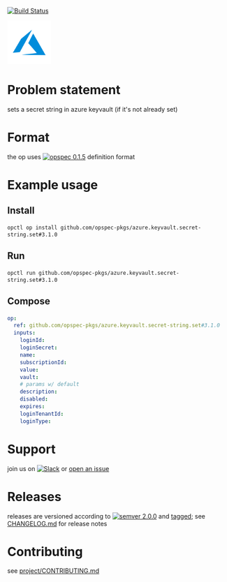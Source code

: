 [![Build Status](https://travis-ci.org/opspec-pkgs/azure.keyvault.secret-string.set.svg?branch=master)](https://travis-ci.org/opspec-pkgs/azure.keyvault.secret-string.set)

<img src="icon.svg" alt="icon" height="100px">

# Problem statement

sets a secret string in azure keyvault (if it's not already set)

# Format

the op uses [![opspec 0.1.5](https://img.shields.io/badge/opspec-0.1.5-brightgreen.svg?colorA=6b6b6b&colorB=fc16be)](https://opspec.io/0.1.5) definition format

# Example usage

## Install

```shell
opctl op install github.com/opspec-pkgs/azure.keyvault.secret-string.set#3.1.0
```

## Run

```
opctl run github.com/opspec-pkgs/azure.keyvault.secret-string.set#3.1.0
```

## Compose

```yaml
op:
  ref: github.com/opspec-pkgs/azure.keyvault.secret-string.set#3.1.0
  inputs:
    loginId:
    loginSecret:
    name:
    subscriptionId:
    value:
    vault:
    # params w/ default
    description:
    disabled:
    expires:
    loginTenantId:
    loginType:
```

# Support

join us on
[![Slack](https://opctl-slackin.herokuapp.com/badge.svg)](https://opctl-slackin.herokuapp.com/)
or
[open an issue](https://github.com/opspec-pkgs/azure.keyvault.secret-string.set/issues)

# Releases

releases are versioned according to
[![semver 2.0.0](https://img.shields.io/badge/semver-2.0.0-brightgreen.svg)](http://semver.org/spec/v2.0.0.html)
and [tagged](https://git-scm.com/book/en/v2/Git-Basics-Tagging); see
[CHANGELOG.md](CHANGELOG.md) for release notes

# Contributing

see
[project/CONTRIBUTING.md](https://github.com/opspec-pkgs/project/blob/master/CONTRIBUTING.md)

